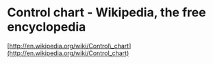 <!--
id: 17191582656
link: http://tumblr.atmos.org/post/17191582656/control-chart-wikipedia-the-free-encyclopedia
slug: control-chart-wikipedia-the-free-encyclopedia
date: Mon Feb 06 2012 19:18:52 GMT-0800 (PST)
publish: 2012-02-06
tags: 
title: Control chart - Wikipedia, the free encyclopedia
-->


Control chart - Wikipedia, the free encyclopedia
================================================

[http://en.wikipedia.org/wiki/Control\_chart](http://en.wikipedia.org/wiki/Control_chart)

